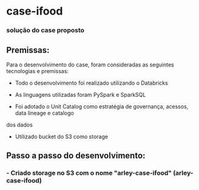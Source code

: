 # case-ifood

### solução do case proposto

## Premissas:

Para o desenvolvimento do case, foram consideradas as seguintes tecnologias e premissas:

- Todo o desenvolvimento foi realizado utilizando o Databricks

- As linguagens utilizadas foram PySpark e SparkSQL

- Foi adotado o Unit Catalog como estratégia de governança, acessos, data lineage e catalogo

dos dados

- Utilizado bucket do S3 como storage

## Passo a passo do desenvolvimento:

### -  Criado storage no S3 com o nome "arley-case-ifood" (arley-case-ifood)

